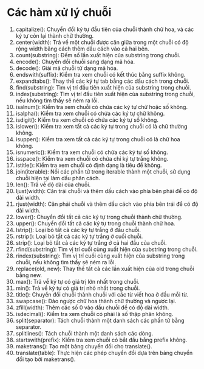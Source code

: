 # Các hàm xử lý chuỗi

1. capitalize(): Chuyển đổi ký tự đầu tiên của chuỗi thành chữ hoa, và các ký tự còn lại thành chữ thường.
2. center(width): Trả về một chuỗi được căn giữa trong một chuỗi có độ rộng width bằng cách thêm dấu cách vào cả hai bên.
3. count(substring): Đếm số lần xuất hiện của substring trong chuỗi.
4. encode(): Chuyển đổi chuỗi sang dạng mã hóa.
5. decode(): Giải mã chuỗi từ dạng mã hóa.
6. endswith(suffix): Kiểm tra xem chuỗi có kết thúc bằng suffix không.
7. expandtabs(): Thay thế các ký tự tab bằng các dấu cách trong chuỗi.
8. find(substring): Tìm vị trí đầu tiên xuất hiện của substring trong chuỗi.
9. index(substring): Tìm vị trí đầu tiên xuất hiện của substring trong chuỗi, nếu không tìm thấy sẽ ném ra lỗi.
10. isalnum(): Kiểm tra xem chuỗi có chứa các ký tự chữ hoặc số không.
11. isalpha(): Kiểm tra xem chuỗi có chứa các ký tự chữ không.
12. isdigit(): Kiểm tra xem chuỗi có chứa các ký tự số không.
13. islower(): Kiểm tra xem tất cả các ký tự trong chuỗi có là chữ thường không.
14. isupper(): Kiểm tra xem tất cả các ký tự trong chuỗi có là chữ hoa không.
15. isnumeric(): Kiểm tra xem chuỗi có chứa các ký tự số không.
16. isspace(): Kiểm tra xem chuỗi có chứa chỉ ký tự trắng không.
17. istitle(): Kiểm tra xem chuỗi có định dạng là tiêu đề không.
18. join(iterable): Nối các phần tử trong iterable thành một chuỗi, sử dụng chuỗi hiện tại làm dấu phân cách.
19. len(): Trả về độ dài của chuỗi.
20. ljust(width): Căn trái chuỗi và thêm dấu cách vào phía bên phải để có độ dài width.
21. rjust(width): Căn phải chuỗi và thêm dấu cách vào phía bên trái để có độ dài width.
22. lower(): Chuyển đổi tất cả các ký tự trong chuỗi thành chữ thường.
23. upper(): Chuyển đổi tất cả các ký tự trong chuỗi thành chữ hoa.
24. lstrip(): Loại bỏ tất cả các ký tự trắng ở đầu chuỗi.
25. rstrip(): Loại bỏ tất cả các ký tự trắng ở cuối chuỗi.
26. strip(): Loại bỏ tất cả các ký tự trắng ở cả hai đầu của chuỗi.
27. rfind(substring): Tìm vị trí cuối cùng xuất hiện của substring trong chuỗi.
28. rindex(substring): Tìm vị trí cuối cùng xuất hiện của substring trong chuỗi, nếu không tìm thấy sẽ ném ra lỗi.
29. replace(old, new): Thay thế tất cả các lần xuất hiện của old trong chuỗi bằng new.
30. max(): Trả về ký tự có giá trị lớn nhất trong chuỗi.
31. min(): Trả về ký tự có giá trị nhỏ nhất trong chuỗi.
32. title(): Chuyển đổi chuỗi thành chuỗi với các từ viết hoa ở đầu mỗi từ.
33. swapcase(): Đảo ngược chữ hoa thành chữ thường và ngược lại.
34. zfill(width): Thêm các số 0 vào đầu chuỗi để có độ dài width.
35. isdecimal(): Kiểm tra xem chuỗi có phải là số thập phân không.
36. split(separator): Tách chuỗi thành một danh sách các phần tử bằng separator.
37. splitlines(): Tách chuỗi thành một danh sách các dòng.
38. startswith(prefix): Kiểm tra xem chuỗi có bắt đầu bằng prefix không.
39. maketrans(): Tạo một bảng chuyển đổi cho translate().
40. translate(table): Thực hiện các phép chuyển đổi dựa trên bảng chuyển đổi tạo bởi maketrans().
